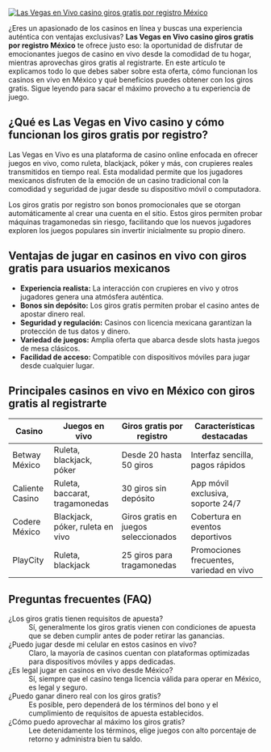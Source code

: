 [![Las Vegas en Vivo casino giros gratis por registro México](https://123-caf.pages.dev/gitsignup.png)](https://vrmoo.ru/Bt82HjjY)

<p>¿Eres un apasionado de los casinos en línea y buscas una experiencia auténtica con ventajas exclusivas? <strong>Las Vegas en Vivo casino giros gratis por registro México</strong> te ofrece justo eso: la oportunidad de disfrutar de emocionantes juegos de casino en vivo desde la comodidad de tu hogar, mientras aprovechas giros gratis al registrarte. En este artículo te explicamos todo lo que debes saber sobre esta oferta, cómo funcionan los casinos en vivo en México y qué beneficios puedes obtener con los giros gratis. Sigue leyendo para sacar el máximo provecho a tu experiencia de juego.</p>  <h2>¿Qué es Las Vegas en Vivo casino y cómo funcionan los giros gratis por registro?</h2> <p>Las Vegas en Vivo es una plataforma de casino online enfocada en ofrecer juegos en vivo, como ruleta, blackjack, póker y más, con crupieres reales transmitidos en tiempo real. Esta modalidad permite que los jugadores mexicanos disfruten de la emoción de un casino tradicional con la comodidad y seguridad de jugar desde su dispositivo móvil o computadora.</p> <p>Los giros gratis por registro son bonos promocionales que se otorgan automáticamente al crear una cuenta en el sitio. Estos giros permiten probar máquinas tragamonedas sin riesgo, facilitando que los nuevos jugadores exploren los juegos populares sin invertir inicialmente su propio dinero.</p>  <h2>Ventajas de jugar en casinos en vivo con giros gratis para usuarios mexicanos</h2> <ul>   <li><strong>Experiencia realista:</strong> La interacción con crupieres en vivo y otros jugadores genera una atmósfera auténtica.</li>   <li><strong>Bonos sin depósito:</strong> Los giros gratis permiten probar el casino antes de apostar dinero real.</li>   <li><strong>Seguridad y regulación:</strong> Casinos con licencia mexicana garantizan la protección de tus datos y dinero.</li>   <li><strong>Variedad de juegos:</strong> Amplia oferta que abarca desde slots hasta juegos de mesa clásicos.</li>   <li><strong>Facilidad de acceso:</strong> Compatible con dispositivos móviles para jugar desde cualquier lugar.</li> </ul>  <h2>Principales casinos en vivo en México con giros gratis al registrarte</h2> <table>   <thead>     <tr>       <th>Casino</th>       <th>Juegos en vivo</th>       <th>Giros gratis por registro</th>       <th>Características destacadas</th>     </tr>   </thead>   <tbody>     <tr>       <td>Betway México</td>       <td>Ruleta, blackjack, póker</td>       <td>Desde 20 hasta 50 giros</td>       <td>Interfaz sencilla, pagos rápidos</td>     </tr>     <tr>       <td>Caliente Casino</td>       <td>Ruleta, baccarat, tragamonedas</td>       <td>30 giros sin depósito</td>       <td>App móvil exclusiva, soporte 24/7</td>     </tr>     <tr>       <td>Codere México</td>       <td>Blackjack, póker, ruleta en vivo</td>       <td>Giros gratis en juegos seleccionados</td>       <td>Cobertura en eventos deportivos</td>     </tr>     <tr>       <td>PlayCity</td>       <td>Ruleta, blackjack</td>       <td>25 giros para tragamonedas</td>       <td>Promociones frecuentes, variedad en vivo</td>     </tr>   </tbody> </table>  <h2>Preguntas frecuentes (FAQ)</h2> <dl>   <dt>¿Los giros gratis tienen requisitos de apuesta?</dt>   <dd>Sí, generalmente los giros gratis vienen con condiciones de apuesta que se deben cumplir antes de poder retirar las ganancias.</dd>    <dt>¿Puedo jugar desde mi celular en estos casinos en vivo?</dt>   <dd>Claro, la mayoría de casinos cuentan con plataformas optimizadas para dispositivos móviles y apps dedicadas.</dd>    <dt>¿Es legal jugar en casinos en vivo desde México?</dt>   <dd>Sí, siempre que el casino tenga licencia válida para operar en México, es legal y seguro.</dd>    <dt>¿Puedo ganar dinero real con los giros gratis?</dt>   <dd>Es posible, pero dependerá de los términos del bono y el cumplimiento de requisitos de apuesta establecidos.</dd>    <dt>¿Cómo puedo aprovechar al máximo los giros gratis?</dt>   <dd>Lee detenidamente los términos, elige juegos con alto porcentaje de retorno y administra bien tu saldo.</dd> </dl>
